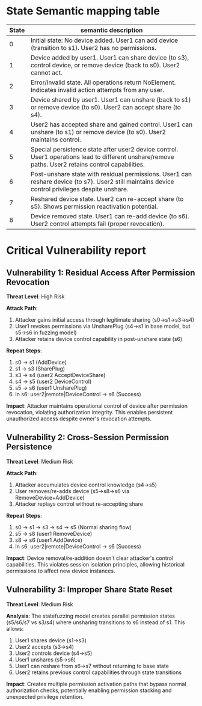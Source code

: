 

# State Semantic mapping table
State | semantic description
-----|---------
0 | Initial state: No device added. User1 can add device (transition to s1). User2 has no permissions.
1 | Device added by user1. User1 can share device (to s3), control device, or remove device (back to s0). User2 cannot act.
2 | Error/Invalid state. All operations return NoElement. Indicates invalid action attempts from any user.
3 | Device shared by user1. User1 can unshare (back to s1) or remove device (to s0). User2 can accept share (to s4).
4 | User2 has accepted share and gained control. User1 can unshare (to s1) or remove device (to s0). User2 maintains control.
5 | Special persistence state after user2 device control. User1 operations lead to different unshare/remove paths. User2 retains control capabilities.
6 | Post-unshare state with residual permissions. User1 can reshare device (to s7). User2 still maintains device control privileges despite unshare.
7 | Reshared device state. User2 can re-accept share (to s5). Shows permission reactivation potential.
8 | Device removed state. User1 can re-add device (to s6). User2 control attempts fail (proper revocation).

# Critical Vulnerability report
## Vulnerability 1: Residual Access After Permission Revocation
**Threat Level**: High Risk

**Attack Path**:
1. Attacker gains initial access through legitimate sharing (s0→s1→s3→s4)
2. User1 revokes permissions via UnsharePlug (s4→s1 in base model, but s5→s6 in fuzzing model)
3. Attacker retains device control capability in post-unshare state (s6)

**Repeat Steps**:
1. s0 → s1 (AddDevice)
2. s1 → s3 (SharePlug)
3. s3 → s4 (user2 AcceptDeviceShare)
4. s4 → s5 (user2 DeviceControl)
5. s5 → s6 (user1 UnsharePlug)
6. In s6: user2|remote|DeviceControl → s6 (Success)

**Impact**: Attacker maintains operational control of device after permission revocation, violating authorization integrity. This enables persistent unauthorized access despite owner's revocation attempts.

## Vulnerability 2: Cross-Session Permission Persistence
**Threat Level**: Medium Risk

**Attack Path**:
1. Attacker accumulates device control knowledge (s4→s5)
2. User removes/re-adds device (s5→s8→s6 via RemoveDevice+AddDevice)
3. Attacker replays control without re-accepting share

**Repeat Steps**:
1. s0 → s1 → s3 → s4 → s5 (Normal sharing flow)
2. s5 → s8 (user1 RemoveDevice)
3. s8 → s6 (user1 AddDevice)
4. In s6: user2|remote|DeviceControl → s6 (Success)

**Impact**: Device removal/re-addition doesn't clear attacker's control capabilities. This violates session isolation principles, allowing historical permissions to affect new device instances.

## Vulnerability 3: Improper Share State Reset
**Threat Level**: Medium Risk

**Analysis**:
The statefuzzing model creates parallel permission states (s5/s6/s7 vs s3/s4) where unsharing transitions to s6 instead of s1. This allows:
1. User1 shares device (s1→s3)
2. User2 accepts (s3→s4)
3. User2 controls device (s4→s5)
4. User1 unshares (s5→s6)
5. User1 can reshare from s6→s7 without returning to base state
6. User2 retains previous control capabilities through state transitions

**Impact**: Creates multiple permission activation paths that bypass normal authorization checks, potentially enabling permission stacking and unexpected privilege retention.